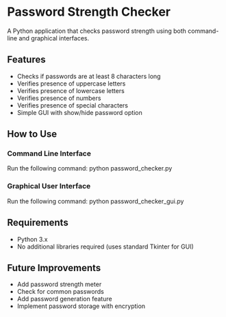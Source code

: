 # Password Strength Checker

A Python application that checks password strength using both command-line and graphical interfaces.

## Features

- Checks if passwords are at least 8 characters long
- Verifies presence of uppercase letters
- Verifies presence of lowercase letters
- Verifies presence of numbers
- Verifies presence of special characters
- Simple GUI with show/hide password option

## How to Use

### Command Line Interface
Run the following command:
python password_checker.py

### Graphical User Interface
Run the following command:
python password_checker_gui.py


## Requirements
- Python 3.x
- No additional libraries required (uses standard Tkinter for GUI)

## Future Improvements
- Add password strength meter
- Check for common passwords
- Add password generation feature
- Implement password storage with encryption

